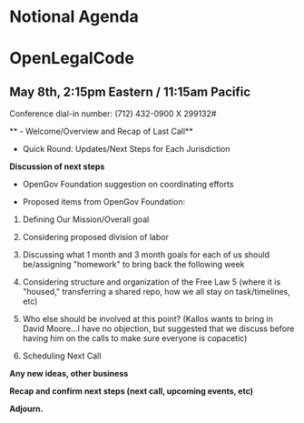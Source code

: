 # Notional Agenda
# OpenLegalCode 
## May 8th,  2:15pm Eastern / 11:15am Pacific

Conference dial-in number: (712) 432-0900 X 299132#

** - Welcome/Overview and Recap of Last Call**

* Quick Round: Updates/Next Steps for Each Jurisdiction

**Discussion of next steps** 


* OpenGov Foundation suggestion on coordinating efforts

* Proposed items from OpenGov Foundation:

1. Defining Our Mission/Overall goal

2. Considering proposed division of labor

3. Discussing what 1 month and 3 month goals for each of us should be/assigning "homework" to bring back the following week

4. Considering structure and organization of the Free Law 5 (where it is "housed," transferring a shared repo, how we all stay on task/timelines, etc)

5. Who else should be involved at this point? (Kallos wants to bring in David Moore...I have no objection, but suggested that we discuss before having him on the calls to make sure everyone is copacetic)

6. Scheduling Next Call

**Any new ideas, other business**

**Recap and confirm next steps (next call, upcoming events, etc)**

**Adjourn.**
